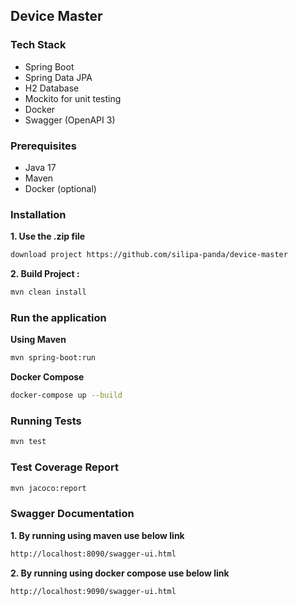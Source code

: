 ## Device Master

### Tech Stack

- Spring Boot
- Spring Data JPA
- H2 Database
- Mockito for unit testing
- Docker
- Swagger (OpenAPI 3)

### Prerequisites

- Java 17
- Maven
- Docker (optional)

### Installation

**1. Use the .zip file**

```bash
download project https://github.com/silipa-panda/device-master
```

**2. Build Project :**
```sh
mvn clean install
```

### Run the application 

**Using Maven**
```sh
mvn spring-boot:run
```

**Docker Compose**
```sh
docker-compose up --build
```

### Running Tests

```sh
mvn test
```

### Test Coverage Report

```sh
mvn jacoco:report
```

### Swagger Documentation


**1. By running using maven use below link**

```bash
http://localhost:8090/swagger-ui.html
```


**2. By running using docker compose use below link**

```bash
http://localhost:9090/swagger-ui.html
```